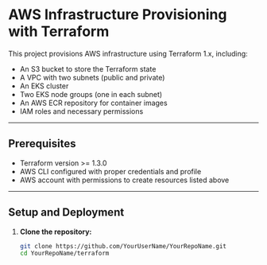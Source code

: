 # AWS Infrastructure Provisioning with Terraform

This project provisions AWS infrastructure using Terraform 1.x, including:

- An S3 bucket to store the Terraform state
- A VPC with two subnets (public and private)
- An EKS cluster
- Two EKS node groups (one in each subnet)
- An AWS ECR repository for container images
- IAM roles and necessary permissions

---

## Prerequisites

- Terraform version >= 1.3.0
- AWS CLI configured with proper credentials and profile
- AWS account with permissions to create resources listed above

---

## Setup and Deployment

1. **Clone the repository:**

   ```bash
   git clone https://github.com/YourUserName/YourRepoName.git
   cd YourRepoName/terraform

